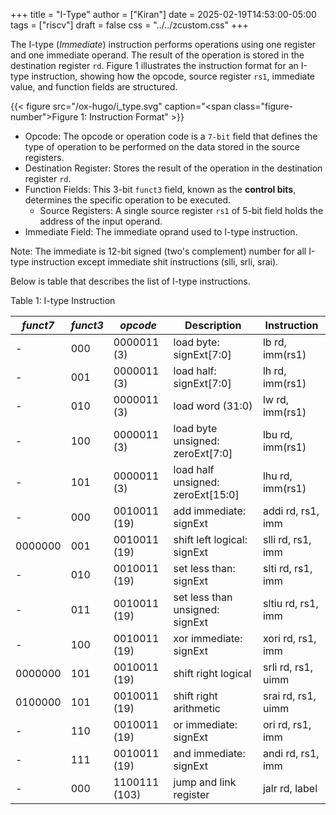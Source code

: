 +++
title = "I-Type"
author = ["Kiran"]
date = 2025-02-19T14:53:00-05:00
tags = ["riscv"]
draft = false
css = "../../zcustom.css"
+++

The I-type (_Immediate_) instruction performs operations using one register and one immediate operand. The result of the operation is stored in the destination register `rd`. Figure 1 illustrates the instruction format for an I-type instruction, showing how the opcode, source register `rs1`, immediate value, and function fields are structured.

{{< figure src="/ox-hugo/i_type.svg" caption="<span class=\"figure-number\">Figure 1: </span>Instruction Format" >}}

-   Opcode: The opcode or operation code is a `7-bit` field that defines the type of operation to be performed on the data stored in the source registers.
-   Destination Register: Stores the result of the operation in the destination register `rd`.
-   Function Fields: This 3-bit `funct3` field, known as the **control bits**, determines the specific operation to be executed.
    -   Source Registers: A single source register `rs1` of 5-bit field holds the address of the input operand.
-   Immediate Field: The immediate oprand used to I-type instruction.

Note: The immediate is 12-bit signed (two's complement) number for all I-type instruction except immediate shit instructions (slli, srli, srai).

Below is table that describes the list of I-type instructions.

<div class="table-caption">
  <span class="table-number">Table 1:</span>
  I-type Instruction
</div>

| _funct7_ | _funct3_ | _opcode_      | Description                       | Instruction        |
|----------|----------|---------------|-----------------------------------|--------------------|
| -        | 000      | 0000011 (3)   | load byte: signExt[7:0]           | lb rd, imm(rs1)    |
| -        | 001      | 0000011 (3)   | load half: signExt[7:0]           | lh rd, imm(rs1)    |
| -        | 010      | 0000011 (3)   | load word (31:0)                  | lw rd, imm(rs1)    |
| -        | 100      | 0000011 (3)   | load byte unsigned: zeroExt[7:0]  | lbu rd, imm(rs1)   |
| -        | 101      | 0000011 (3)   | load half unsigned: zeroExt[15:0] | lhu rd, imm(rs1)   |
| -        | 000      | 0010011 (19)  | add immediate: signExt            | addi rd, rs1, imm  |
| 0000000  | 001      | 0010011 (19)  | shift left logical: signExt       | slli rd, rs1, imm  |
| -        | 010      | 0010011 (19)  | set less than: signExt            | slti rd, rs1, imm  |
| -        | 011      | 0010011 (19)  | set less than unsigned: signExt   | sltiu rd, rs1, imm |
| -        | 100      | 0010011 (19)  | xor immediate: signExt            | xori rd, rs1, imm  |
| 0000000  | 101      | 0010011 (19)  | shift right logical               | srli rd, rs1, uimm |
| 0100000  | 101      | 0010011 (19)  | shift right arithmetic            | srai rd, rs1, uimm |
| -        | 110      | 0010011 (19)  | or immediate: signExt             | ori rd, rs1, imm   |
| -        | 111      | 0010011 (19)  | and immediate: signExt            | andi rd, rs1, imm  |
| -        | 000      | 1100111 (103) | jump and link register            | jalr rd, label     |
